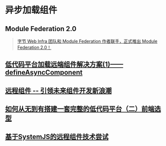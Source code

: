 # 异步加载组件
## Module Federation 2.0
> [字节 Web Infra 团队和 Module Federation 作者联手，正式推出 Module Federation 2.0！](https://juejin.cn/post/7362309246556651559)

## [低代码平台加载远端组件解决方案(1)——defineAsyncComponent](https://juejin.cn/post/7272621935006433316)

## [远程组件 -- 引领未来组件开发新浪潮](https://juejin.cn/post/7362062562478997516)

## [如何从无到有搭建一套完整的低代码平台（二）前端选型](https://juejin.cn/post/7270418486593323019)

## [基于SystemJS的远程组件技术尝试](https://juejin.cn/post/7246641608212774949)